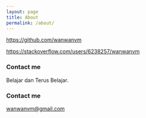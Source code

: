 ```yaml
---
layout: page
title: About
permalink: /about/
---
```

<a href="https://github.com/wanwanvm">https://github.com/wanwanvm</a>

<a href="https://stackoverflow.com/users/6238257/wanwanvm">https://stackoverflow.com/users/6238257/wanwanvm</a>

### Contact me
Belajar dan Terus Belajar.

### Contact me

[wanwanvm@gmail.com](mailto:wanwanvm@gmail.com)
